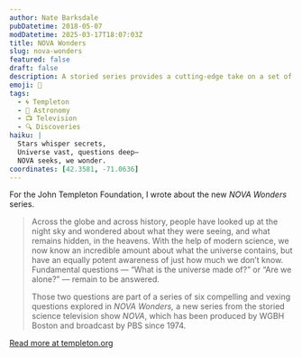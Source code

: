 ```yaml
---
author: Nate Barksdale
pubDatetime: 2018-05-07
modDatetime: 2025-03-17T18:07:03Z
title: NOVA Wonders
slug: nova-wonders
featured: false
draft: false
description: A storied series provides a cutting-edge take on a set of age-old questions
emoji: 🌌
tags:
  - 🌀 Templeton
  - 🌌 Astronomy
  - 📺 Television
  - 🔍 Discoveries
haiku: |
  Stars whisper secrets,  
  Universe vast, questions deep—  
  NOVA seeks, we wonder.
coordinates: [42.3581, -71.0636]
---
```


For the John Templeton Foundation, I wrote about the new _NOVA Wonders_ series.

> Across the globe and across history, people have looked up at the night sky and wondered about what they were seeing, and what remains hidden, in the heavens. With the help of modern science, we now know an incredible amount about what the universe contains, but have an equally potent awareness of just how much we don’t know. Fundamental questions — “What is the universe made of?” or “Are we alone?” — remain to be answered.
>
> Those two questions are part of a series of six compelling and vexing questions explored in _NOVA Wonders,_ a new series from the storied science television show _NOVA_, which has been produced by WGBH Boston and broadcast by PBS since 1974.

[Read more at templeton.org](https://www.templeton.org/news/nova-wonders)
